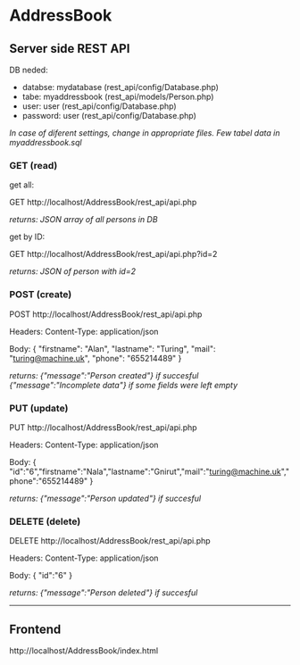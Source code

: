 # AddressBook

## Server side REST API

DB neded: 
 - databse: mydatabase (rest_api/config/Database.php)
 - tabe: myaddressbook (rest_api/models/Person.php)
 - user: user (rest_api/config/Database.php)
 - password: user (rest_api/config/Database.php)
 
*In case of diferent settings, change in appropriate files.
Few tabel data in myaddressbook.sql*

### GET (read)
get all:

GET http://localhost/AddressBook/rest_api/api.php

*returns: JSON array of all persons in DB*

get by ID:

GET http://localhost/AddressBook/rest_api/api.php?id=2

*returns: JSON of person with id=2*

### POST (create)
POST http://localhost/AddressBook/rest_api/api.php

Headers: Content-Type: application/json

Body: {	"firstname": "Alan",	"lastname": "Turing",	"mail": "turing@machine.uk",	"phone": "655214489" }

*returns: {"message":"Person created"} if succesful*   
*{"message":"Incomplete data"} if some fields were left empty*

### PUT (update)
PUT http://localhost/AddressBook/rest_api/api.php

Headers: Content-Type: application/json

Body: { "id":"6","firstname":"Nala","lastname":"Gnirut","mail":"turing@machine.uk","phone":"655214489" }

*returns: {"message":"Person updated"} if succesful*

### DELETE (delete)
DELETE http://localhost/AddressBook/rest_api/api.php

Headers: Content-Type: application/json

Body: { "id":"6" }

*returns: {"message":"Person deleted"} if succesful*


_________

## Frontend
http://localhost/AddressBook/index.html

